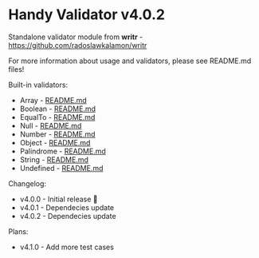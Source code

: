 # Handy Validator v4.0.2

Standalone validator module from **writr** - https://github.com/radoslawkalamon/writr

For more information about usage and validators, please see README.md files!

Built-in validators:
- Array - [README.md](/src/validators/array/README.md)
- Boolean - [README.md](/src/validators/boolean/README.md)
- EqualTo - [README.md](/src/validators/eqaulto/README.md)
- Null - [README.md](/src/validators/null/README.md)
- Number - [README.md](/src/validators/number/README.md)
- Object - [README.md](/src/validators/object/README.md)
- Palindrome - [README.md](/src/validators/palindrome/README.md)
- String - [README.md](/src/validators/string/README.md)
- Undefined - [README.md](/src/validators/undefined/README.md)

Changelog:
- v4.0.0 - Initial release 🎉
- v4.0.1 - Dependecies update
- v4.0.2 - Dependecies update

Plans:
- v4.1.0 - Add more test cases
